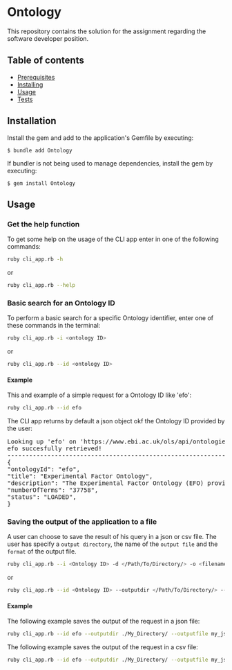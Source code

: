 # Ontology

This repository contains the solution for the assignment regarding the software developer position.

## Table of contents

- [Prerequisites](#prerequisites)
- [Installing](#installation)
- [Usage](#usage)
- [Tests](#tests)

## Installation

Install the gem and add to the application's Gemfile by executing:

    $ bundle add Ontology

If bundler is not being used to manage dependencies, install the gem by executing:

    $ gem install Ontology

## Usage

### Get the help function

To get some help on the usage of the CLI app enter in one of the following commands:

```bash
ruby cli_app.rb -h
```

or

```bash
ruby cli_app.rb --help
```

### Basic search for an Ontology ID

To perform a basic search for a specific Ontology identifier, enter one of these commands in the terminal:

```bash
ruby cli_app.rb -i <ontology ID>
```

or

```bash
ruby cli_app.rb --id <ontology ID>
```

#### Example

This and example of a simple request for a Ontology ID like 'efo':

```bash
ruby cli_app.rb --id efo
```

The CLI app returns by default a json object okf the Ontology ID provided by the user:

<pre>
Looking up 'efo' on 'https://www.ebi.ac.uk/ols/api/ontologies' ...
efo succesfully retrieved!
--------------------------------------------------------------------------------
{
"ontologyId": "efo",
"title": "Experimental Factor Ontology",
"description": "The Experimental Factor Ontology (EFO) provides a systematic description of many experimental variables available in EBI databases, and for external projects such as the NHGRI GWAS catalogue. It combines parts of several biological ontologies, such as anatomy, disease and chemical compounds. The scope of EFO is to support the annotation, analysis and visualization of data handled by many groups at the EBI and as the core ontology for OpenTargets.org",
"numberOfTerms": "37758",
"status": "LOADED",
}
</pre>

### Saving the output of the application to a file

A user can choose to save the result of his query in a json or csv file. The user has specify a `output directory`, the name of the `output file` and the `format` of the output file.

```bash
ruby cli_app.rb --i <Ontology ID> -d </Path/To/Directory/> -o <filename> -f <format = 'json' or 'csv'>
```

or

```bash
ruby cli_app.rb --id <Ontology ID> --outputdir </Path/To/Directory/> --outputfile <filename> --format <format = 'json' or 'csv'>
```

#### Example

The following example saves the output of the request in a json file:

```bash
ruby cli_app.rb --id efo --outputdir ./My_Directory/ --outputfile my_json_file --format json
```

The following example saves the output of the request in a csv file:

```bash
ruby cli_app.rb --id efo --outputdir ./My_Directory/ --outputfile my_json_file --format csv
```
